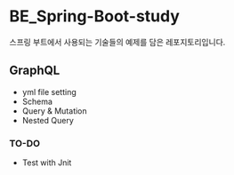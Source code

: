 # BE_Spring-Boot-study
스프링 부트에서 사용되는 기술들의 예제를 담은 레포지토리입니다.


## GraphQL
  - yml file setting
  - Schema
  - Query & Mutation
  - Nested Query
  
### TO-DO
  - Test with Jnit
